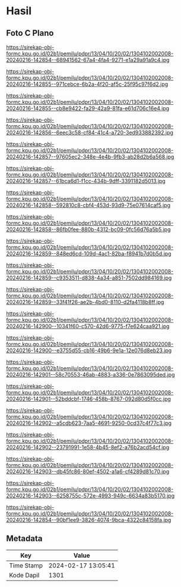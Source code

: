 # Hasil

## Foto C Plano

https://sirekap-obj-formc.kpu.go.id/02b1/pemilu/pdpr/13/04/10/20/02/1304102002008-20240216-142854--68941562-67a4-4fa4-9271-e1a29a91a9c4.jpg

https://sirekap-obj-formc.kpu.go.id/02b1/pemilu/pdpr/13/04/10/20/02/1304102002008-20240216-142855--971cebce-6b2a-4f20-af5c-25f95c97f6d2.jpg

https://sirekap-obj-formc.kpu.go.id/02b1/pemilu/pdpr/13/04/10/20/02/1304102002008-20240216-142855--cb8e9422-fa29-42a9-81fa-e61d706c16e4.jpg

https://sirekap-obj-formc.kpu.go.id/02b1/pemilu/pdpr/13/04/10/20/02/1304102002008-20240216-142856--6eec3c58-cf84-41c4-a720-3ed933882392.jpg

https://sirekap-obj-formc.kpu.go.id/02b1/pemilu/pdpr/13/04/10/20/02/1304102002008-20240216-142857--97605ec2-348e-4e4b-9fb3-ab28d2b6a568.jpg

https://sirekap-obj-formc.kpu.go.id/02b1/pemilu/pdpr/13/04/10/20/02/1304102002008-20240216-142857--61bca6d1-f1cc-434b-9dff-3391182d5013.jpg

https://sirekap-obj-formc.kpu.go.id/02b1/pemilu/pdpr/13/04/10/20/02/1304102002008-20240216-142858--592810c8-cbf4-453d-93d9-75e07614caf5.jpg

https://sirekap-obj-formc.kpu.go.id/02b1/pemilu/pdpr/13/04/10/20/02/1304102002008-20240216-142858--86fb0fee-880b-4312-bc09-0fc56d76a5b5.jpg

https://sirekap-obj-formc.kpu.go.id/02b1/pemilu/pdpr/13/04/10/20/02/1304102002008-20240216-142859--848ed6cd-109d-4ac1-82ba-f8941b7d0b5d.jpg

https://sirekap-obj-formc.kpu.go.id/02b1/pemilu/pdpr/13/04/10/20/02/1304102002008-20240216-142859--c9353511-d838-4a34-a851-7502dd984169.jpg

https://sirekap-obj-formc.kpu.go.id/02b1/pemilu/pdpr/13/04/10/20/02/1304102002008-20240216-142859--33f41f26-ae2b-4bd0-8110-d2fa4118b8ff.jpg

https://sirekap-obj-formc.kpu.go.id/02b1/pemilu/pdpr/13/04/10/20/02/1304102002008-20240216-142900--10341f60-c570-42d6-9775-f7e624caa921.jpg

https://sirekap-obj-formc.kpu.go.id/02b1/pemilu/pdpr/13/04/10/20/02/1304102002008-20240216-142900--e3755d55-cb16-49b6-9e1a-12e076d8eb23.jpg

https://sirekap-obj-formc.kpu.go.id/02b1/pemilu/pdpr/13/04/10/20/02/1304102002008-20240216-142901--58c70553-46ab-4883-a336-0e7863095ded.jpg

https://sirekap-obj-formc.kpu.go.id/02b1/pemilu/pdpr/13/04/10/20/02/1304102002008-20240216-142901--52bddcbf-1746-458b-8767-092d80d5f0cc.jpg

https://sirekap-obj-formc.kpu.go.id/02b1/pemilu/pdpr/13/04/10/20/02/1304102002008-20240216-142902--a5cdb623-7aa5-4691-9250-0cd37c4f77c3.jpg

https://sirekap-obj-formc.kpu.go.id/02b1/pemilu/pdpr/13/04/10/20/02/1304102002008-20240216-142902--23791991-1e58-4b45-8ef2-a76b2acd54cf.jpg

https://sirekap-obj-formc.kpu.go.id/02b1/pemilu/pdpr/13/04/10/20/02/1304102002008-20240216-142903--db45fc86-80ef-4502-a1a6-cf4289d81c70.jpg

https://sirekap-obj-formc.kpu.go.id/02b1/pemilu/pdpr/13/04/10/20/02/1304102002008-20240216-142903--6258755c-572e-4993-949c-6634a83b5170.jpg

https://sirekap-obj-formc.kpu.go.id/02b1/pemilu/pdpr/13/04/10/20/02/1304102002008-20240216-142854--90bf1ee9-3826-4074-9bca-4322c84158fa.jpg


## Metadata

| Key        | Value               |
| ---------- | ------------------- |
| Time Stamp | 2024-02-17 13:05:41 |
| Kode Dapil | 1301                |



